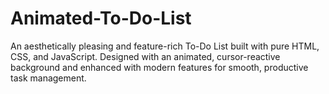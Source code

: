 # Animated-To-Do-List
An aesthetically pleasing and feature-rich To-Do List built with pure HTML, CSS, and JavaScript. Designed with an animated, cursor-reactive background and enhanced with modern features for smooth, productive task management.
